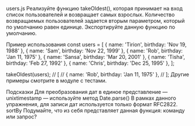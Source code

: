 users.js
Реализуйте функцию takeOldest(), которая принимает на вход список пользователей и возвращает самых взрослых.
Количество возвращаемых пользователей задается вторым параметром, который по умолчанию равен единице. Экспортируйте данную функцию по умолчанию.

Пример использования
const users = [
{ name: 'Tirion', birthday: 'Nov 19, 1988' },
{ name: 'Sam', birthday: 'Nov 22, 1999' },
{ name: 'Rob', birthday: 'Jan 11, 1975' },
{ name: 'Sansa', birthday: 'Mar 20, 2001' },
{ name: 'Tisha', birthday: 'Feb 27, 1992' },
{ name: 'Chris', birthday: 'Dec 25, 1995' },
];

takeOldest(users);
// [
//   { name: 'Rob', birthday: 'Jan 11, 1975' },
// ];
Другие примеры смотрите в модуле с тестами.

Подсказки
Для преобразования дат в единое представление — unixtimestamp — используйте метод Date.parse()
В рамках данного упражнения, для записи дат используется только формат RFC2822.
sortBy
Подумайте, что из себя представляет данная функция: команду или запрос?